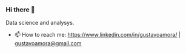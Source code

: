 ### Hi there 👋

Data science and analysys.

- 📫 How to reach me: https://www.linkedin.com/in/gustavoamora/ | gustavoamora@gmail.com 

<!--
**gustavoamora/gustavoamora** is a ✨ _special_ ✨ repository because its `README.md` (this file) appears on your GitHub profile.

Here are some ideas to get you started:

- 🔭 I’m currently working on multivariate data analysys.
- 🌱 I’m currently learning machine learning.
- 👯 I’m looking to collaborate on ...
- 🤔 I’m looking for help with ...
- 💬 Ask me about SQL, Python, Statistics.
- 📫 How to reach me: https://www.linkedin.com/in/gustavoamora/
- 😄 Pronouns: ...
- ⚡ Fun fact: ...
-->
